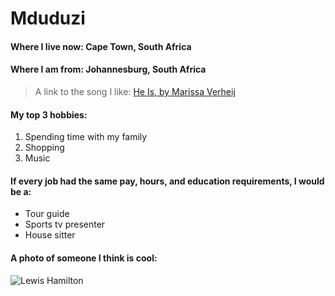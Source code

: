 # Mduduzi 

#### Where I live now: Cape Town, South Africa
#### Where I am from: Johannesburg, South Africa
> A link to the song I like: [He Is, by Marissa Verheij
](https://youtu.be/bfUX7rS8xDA)

#### My top 3 hobbies:

1. Spending time with my family
1. Shopping
1. Music

#### If every job had the same pay, hours, and education requirements, I would be a:

- Tour guide
- Sports tv presenter
- House sitter

#### A photo of someone I think is cool:

![Lewis Hamilton](https://encrypted-tbn0.gstatic.com/licensed-image?q=tbn:ANd9GcRZe5_7se2P6yOrdFItrBhFm5GacIoTPRpsksHHhHmEGXAWXi-WwBAtIPAiqZJ-OSo3DSV-zQBZYYBN3io)